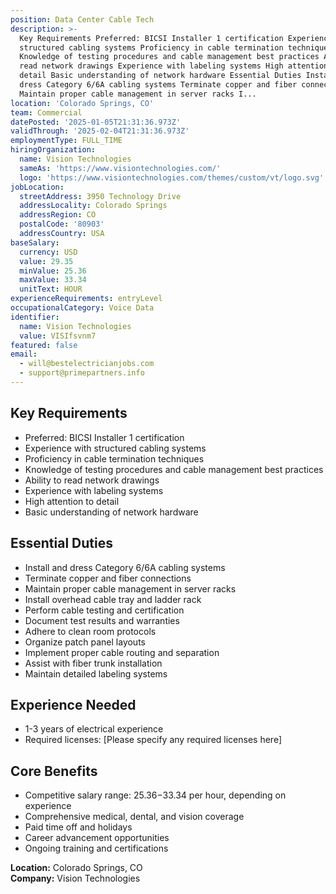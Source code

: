 ```yaml
---
position: Data Center Cable Tech
description: >-
  Key Requirements Preferred: BICSI Installer 1 certification Experience with
  structured cabling systems Proficiency in cable termination techniques
  Knowledge of testing procedures and cable management best practices Ability to
  read network drawings Experience with labeling systems High attention to
  detail Basic understanding of network hardware Essential Duties Install and
  dress Category 6/6A cabling systems Terminate copper and fiber connections
  Maintain proper cable management in server racks I...
location: 'Colorado Springs, CO'
team: Commercial
datePosted: '2025-01-05T21:31:36.973Z'
validThrough: '2025-02-04T21:31:36.973Z'
employmentType: FULL_TIME
hiringOrganization:
  name: Vision Technologies
  sameAs: 'https://www.visiontechnologies.com/'
  logo: 'https://www.visiontechnologies.com/themes/custom/vt/logo.svg'
jobLocation:
  streetAddress: 3950 Technology Drive
  addressLocality: Colorado Springs
  addressRegion: CO
  postalCode: '80903'
  addressCountry: USA
baseSalary:
  currency: USD
  value: 29.35
  minValue: 25.36
  maxValue: 33.34
  unitText: HOUR
experienceRequirements: entryLevel
occupationalCategory: Voice Data
identifier:
  name: Vision Technologies
  value: VISIfsvnm7
featured: false
email:
  - will@bestelectricianjobs.com
  - support@primepartners.info
---
```




## Key Requirements

- Preferred: BICSI Installer 1 certification
- Experience with structured cabling systems
- Proficiency in cable termination techniques
- Knowledge of testing procedures and cable management best practices
- Ability to read network drawings
- Experience with labeling systems
- High attention to detail
- Basic understanding of network hardware

## Essential Duties

- Install and dress Category 6/6A cabling systems
- Terminate copper and fiber connections
- Maintain proper cable management in server racks
- Install overhead cable tray and ladder rack
- Perform cable testing and certification
- Document test results and warranties
- Adhere to clean room protocols
- Organize patch panel layouts
- Implement proper cable routing and separation
- Assist with fiber trunk installation
- Maintain detailed labeling systems

## Experience Needed

- 1-3 years of electrical experience
- Required licenses: [Please specify any required licenses here]

## Core Benefits

- Competitive salary range: $25.36-$33.34 per hour, depending on experience
- Comprehensive medical, dental, and vision coverage
- Paid time off and holidays
- Career advancement opportunities
- Ongoing training and certifications

**Location:** Colorado Springs, CO  
**Company:** Vision Technologies
